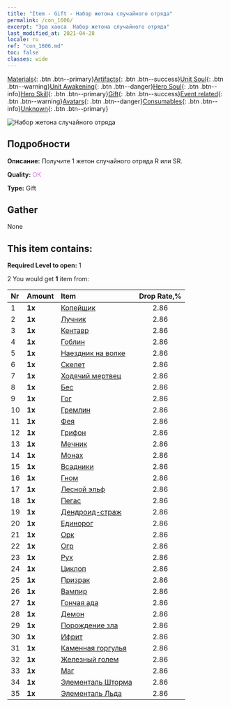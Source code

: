```yaml
---
title: "Item - Gift - Набор жетона случайного отряда"
permalink: /con_1606/
excerpt: "Эра хаоса  Набор жетона случайного отряда"
last_modified_at: 2021-04-28
locale: ru
ref: "con_1606.md"
toc: false
classes: wide
---
```

 [Materials](/ItemsRU/){: .btn .btn--primary}[Artifacts](/ItemsRU/Artifacts/){: .btn .btn--success}[Unit Soul](/ItemsRU/UnitSoul/){: .btn .btn--warning}[Unit Awakening](/ItemsRU/UnitAwakening/){: .btn .btn--danger}[Hero Soul](/ItemsRU/HeroSoul/){: .btn .btn--info}[Hero Skill](/ItemsRU/HeroSkill/){: .btn .btn--primary}[Gift](/ItemsRU/Gift/){: .btn .btn--success}[Event related](/ItemsRU/Events/){: .btn .btn--warning}[Avatars](/ItemsRU/Avatars/){: .btn .btn--danger}[Consumables](/ItemsRU/Consumables/){: .btn .btn--info}[Unknown](/ItemsRU/Unknown/){: .btn .btn--primary}

 ![Набор жетона случайного отряда](/images/t/i_907222.png)

## Подробности
 **Описание:** Получите 1 жетон случайного отряда R или SR.

 **Quality:** <span style="color: #DA70D6">OK</span>

 **Type:** Gift

## Gather

  None

## This item contains:

 **Required Level to open:** 1

 2 You would get **1** item  from:

  | Nr | Amount |     Item    | Drop Rate,% |
  |:---|:-------|:------------|:---------:|
  | 1 |  **1x** | [Копейщик](/ItemsRU/unt_190/) | 2.86 | 
  | 2 |  **1x** | [Лучник](/ItemsRU/unt_191/) | 2.86 | 
  | 3 |  **1x** | [Кентавр](/ItemsRU/unt_199/) | 2.86 | 
  | 4 |  **1x** | [Гоблин](/ItemsRU/unt_217/) | 2.86 | 
  | 5 |  **1x** | [Наездник на волке](/ItemsRU/unt_218/) | 2.86 | 
  | 6 |  **1x** | [Скелет](/ItemsRU/unt_208/) | 2.86 | 
  | 7 |  **1x** | [Ходячий мертвец](/ItemsRU/unt_209/) | 2.86 | 
  | 8 |  **1x** | [Бес](/ItemsRU/unt_226/) | 2.86 | 
  | 9 |  **1x** | [Гог](/ItemsRU/unt_227/) | 2.86 | 
  | 10 |  **1x** | [Гремлин](/ItemsRU/unt_235/) | 2.86 | 
  | 11 |  **1x** | [Фея](/ItemsRU/unt_262/) | 2.86 | 
  | 12 |  **1x** | [Грифон](/ItemsRU/unt_192/) | 2.86 | 
  | 13 |  **1x** | [Мечник](/ItemsRU/unt_193/) | 2.86 | 
  | 14 |  **1x** | [Монах](/ItemsRU/unt_194/) | 2.86 | 
  | 15 |  **1x** | [Всадники](/ItemsRU/unt_195/) | 2.86 | 
  | 16 |  **1x** | [Гном](/ItemsRU/unt_200/) | 2.86 | 
  | 17 |  **1x** | [Лесной эльф](/ItemsRU/unt_201/) | 2.86 | 
  | 18 |  **1x** | [Пегас](/ItemsRU/unt_202/) | 2.86 | 
  | 19 |  **1x** | [Дендроид-страж](/ItemsRU/unt_203/) | 2.86 | 
  | 20 |  **1x** | [Единорог](/ItemsRU/unt_204/) | 2.86 | 
  | 21 |  **1x** | [Орк](/ItemsRU/unt_219/) | 2.86 | 
  | 22 |  **1x** | [Огр](/ItemsRU/unt_220/) | 2.86 | 
  | 23 |  **1x** | [Рух](/ItemsRU/unt_221/) | 2.86 | 
  | 24 |  **1x** | [Циклоп](/ItemsRU/unt_222/) | 2.86 | 
  | 25 |  **1x** | [Призрак](/ItemsRU/unt_210/) | 2.86 | 
  | 26 |  **1x** | [Вампир](/ItemsRU/unt_211/) | 2.86 | 
  | 27 |  **1x** | [Гончая ада](/ItemsRU/unt_228/) | 2.86 | 
  | 28 |  **1x** | [Демон](/ItemsRU/unt_229/) | 2.86 | 
  | 29 |  **1x** | [Порождение зла](/ItemsRU/unt_230/) | 2.86 | 
  | 30 |  **1x** | [Ифрит](/ItemsRU/unt_231/) | 2.86 | 
  | 31 |  **1x** | [Каменная горгулья](/ItemsRU/unt_236/) | 2.86 | 
  | 32 |  **1x** | [Железный голем](/ItemsRU/unt_237/) | 2.86 | 
  | 33 |  **1x** | [Маг](/ItemsRU/unt_238/) | 2.86 | 
  | 34 |  **1x** | [Элементаль Шторма](/ItemsRU/unt_263/) | 2.86 | 
  | 35 |  **1x** | [Элементаль Льда](/ItemsRU/unt_264/) | 2.86 | 
